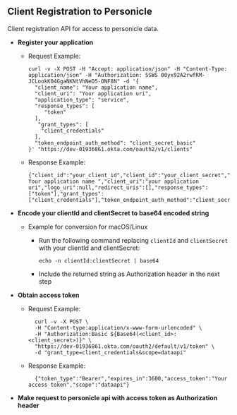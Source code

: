 ## Client Registration to Personicle

Client registration API for access to personicle data.

- **Register your application**

  - Request Example: 
      ``` 
      curl -v -X POST -H "Accept: application/json" -H "Content-Type: application/json" -H "Authorization: SSWS 00yx92A2rwfRM-JCLookK04GgaNKNtVhNeD5-ONF8N" -d '{
        "client_name": "Your application name",
        "client_uri": "Your application uri",
        "application_type": "service",
        "response_types": [
           "token"
        ],
         "grant_types": [
          "client_credentials"
        ],
        "token_endpoint_auth_method": "client_secret_basic"
      }' "https://dev-01936861.okta.com/oauth2/v1/clients"
      ```

  - Response Example: 
      ``` 
      {"client_id":"your_client_id","client_id":"your_client_secret","client_id_issued_at":1647470465,"client_secret_expires_at":0,"client_name":" Your application name ","client_uri":"your application uri","logo_uri":null,"redirect_uris":[],"response_types":["token"],"grant_types":["client_credentials"],"token_endpoint_auth_method":"client_secret_basic","application_type":"service"}
      ```
- **Encode your clientId and clientSecret to base64 encoded string**
   - Example for conversion for macOS/Linux
      - Run the following command replacing ```clientId``` and ```clientSecret``` with your clientId and clientSecret:
      
         ``` echo -n clientId:clientSecret | base64 ```
      - Include the returned string as Authorization header in the next step
   
- **Obtain access token**
    - Request Example:
      ```
        curl -v -X POST \
        -H "Content-type:application/x-www-form-urlencoded" \
        -H "Authorization:Basic ${Base64(<client_id>:<client_secret>)}" \
        "https://dev-01936861.okta.com/oauth2/default/v1/token" \
        -d "grant_type=client_credentials&scope=dataapi"
      ```
    - Response Example:
      ```
        {"token_type":"Bearer","expires_in":3600,"access_token":"Your access token","scope":"dataapi"}
      ```
- **Make request to personicle api with access token as Authorization header**
